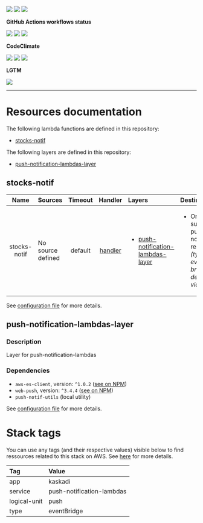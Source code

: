 ![](https://img.shields.io/github/package-json/v/kaskadi/push-notification-lambdas)
![](https://img.shields.io/badge/code--style-standard-blue)
![](https://img.shields.io/github/license/kaskadi/push-notification-lambdas?color=blue)

**GitHub Actions workflows status**

[![](https://img.shields.io/github/workflow/status/kaskadi/push-notification-lambdas/deploy?label=deployed&logo=Amazon%20AWS)](https://github.com/kaskadi/push-notification-lambdas/actions?query=workflow%3Adeploy)
[![](https://img.shields.io/github/workflow/status/kaskadi/push-notification-lambdas/build?label=build&logo=mocha)](https://github.com/kaskadi/push-notification-lambdas/actions?query=workflow%3Abuild)
[![](https://img.shields.io/github/workflow/status/kaskadi/push-notification-lambdas/syntax-check?label=syntax-check&logo=serverless)](https://github.com/kaskadi/push-notification-lambdas/actions?query=workflow%3Asyntax-check)

**CodeClimate**

[![](https://img.shields.io/codeclimate/maintainability/kaskadi/push-notification-lambdas?label=maintainability&logo=Code%20Climate)](https://codeclimate.com/github/kaskadi/push-notification-lambdas)
[![](https://img.shields.io/codeclimate/tech-debt/kaskadi/push-notification-lambdas?label=technical%20debt&logo=Code%20Climate)](https://codeclimate.com/github/kaskadi/push-notification-lambdas)
[![](https://img.shields.io/codeclimate/coverage/kaskadi/push-notification-lambdas?label=test%20coverage&logo=Code%20Climate)](https://codeclimate.com/github/kaskadi/push-notification-lambdas)

**LGTM**

[![](https://img.shields.io/lgtm/grade/javascript/github/kaskadi/push-notification-lambdas?label=code%20quality&logo=LGTM)](https://lgtm.com/projects/g/kaskadi/push-notification-lambdas/?mode=list&logo=LGTM)

<!-- You can add badges inside of this section if you'd like -->

****

<!-- automatically generated documentation will be placed in here -->
# Resources documentation

The following lambda functions are defined in this repository:
- [stocks-notif](#stocks-notif)

The following layers are defined in this repository:
- [push-notification-lambdas-layer](#push-notification-lambdas-layer)

## stocks-notif <a name="stocks-notif"></a>

|     Name     | Sources           | Timeout |                      Handler                      | Layers                                                                                | Destinations                                                                             |
| :----------: | :---------------- | :-----: | :-----------------------------------------------: | :------------------------------------------------------------------------------------ | :--------------------------------------------------------------------------------------- |
| stocks-notif | No source defined | default | [handler](./lambdas/stocks-notif/stocks-notif.js) | <ul><li>[push-notification-lambdas-layer](#push-notification-lambdas-layer)</li></ul> | <ul><li>On success: push-notif-results _(type: event bridge, defined via ARN)_</li></ul> |

See [configuration file](./serverless.yml) for more details.

## push-notification-lambdas-layer <a name="push-notification-lambdas-layer"></a>

### Description

Layer for push-notification-lambdas

### Dependencies

- `aws-es-client`, version: `^1.0.2` ([see on NPM](https://www.npmjs.com/package/aws-es-client))
- `web-push`, version: `^3.4.4` ([see on NPM](https://www.npmjs.com/package/web-push))
- `push-notif-utils` (local utility)

See [configuration file](./serverless.yml) for more details.

# Stack tags

You can use any tags (and their respective values) visible below to find ressources related to this stack on AWS. See [here](https://docs.amazonaws.cn/en_us/AWSCloudFormation/latest/UserGuide/aws-properties-resource-tags.html) for more details.

| Tag          | Value                     |
| :----------- | :------------------------ |
| app          | kaskadi                   |
| service      | push-notification-lambdas |
| logical-unit | push                      |
| type         | eventBridge               |
<!-- automatically generated documentation will be placed in here -->

<!-- You can customize this template as you'd like! -->
